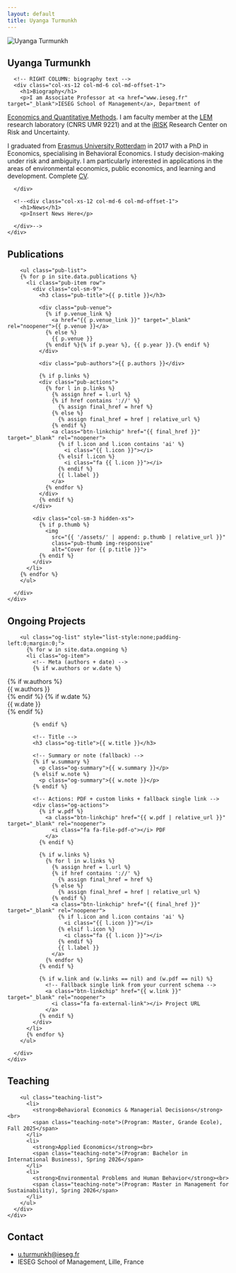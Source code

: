 ```yaml
---
layout: default
title: Uyanga Turmunkh
---
```


<!-- === ABOUT SECTION === -->
<section id="about" class="home-section">
  <div class="container">
    <div class="row">
      <!-- LEFT COLUMN: photo & info -->
      <div class="col-xs-12 col-md-5 text-center">
        <img src="{{ site.baseurl }}/assets/turmunkh_bright.png" alt="Uyanga Turmunkh" class="img-circle img-responsive center-block">
        <div class="name-row">
          <h1 class="profile-name">Uyanga Turmunkh</h1>
        <p>
  <span class="name-icons">
          <a href="https://scholar.google.com/citations?user=3NgcfZIAAAAJ&hl=en" target="_blank"><i class="ai ai-google-scholar big-icon"></i></a>
          <a href="https://www.linkedin.com/in/uyangaturmunkh" target="_blank"><i class="fa fa-linkedin big-icon"></i></a>
  </span>
      </div>
      </div>

      <!-- RIGHT COLUMN: biography text -->
      <div class="col-xs-12 col-md-6 col-md-offset-1">
        <h1>Biography</h1>
        <p>I am Associate Professor at <a href="www.ieseg.fr" target="_blank">IESEG School of Management</a>, Department of
<a href="https://www.ieseg.fr/en/faculty-and-research/
departments/economics-and-quantitative-methods/" target="_blank">Economics and Quantitative Methods</a>. 
I am faculty member at the <a href="https://lem.univ-lille.fr/" target="_blank">LEM</a> research laboratory (CNRS UMR 9221) and at the <a href="https://
irisk.ieseg.fr/" target="_blank">iRISK</a> Research Center on Risk and Uncertainty.</p>
<p>I graduated from <a href="https://www.eur.nl/en/ese" target="_blank">Erasmus University Rotterdam</a> in 2017 with a
PhD in Economics, specialising in Behavioral Economics. I study decision-making under risk and
ambiguity. I am particularly interested in applications in the areas of environmental economics,
public economics, and learning and development. Complete <a href="{{ site.baseurl }}/assets/Turmunkh_CV.pdf" target="_blank">CV</a>.
        </p>

      </div>

      <!--<div class="col-xs-12 col-md-6 col-md-offset-1">
        <h1>News</h1>
        <p>Insert News Here</p>

      </div>-->
    </div>
  </div>
</section>

<!-- === PUBLICATIONS === -->
<section id="publications" class="home-section">
  <div class="container">
    <div class="row">
      <div class="col-xs-12">
        <h1>Publications</h1>

        <ul class="pub-list">
        {% for p in site.data.publications %}
          <li class="pub-item row">
            <div class="col-sm-9">
              <h3 class="pub-title">{{ p.title }}</h3>

              <div class="pub-venue">
                {% if p.venue_link %}
                  <a href="{{ p.venue_link }}" target="_blank" rel="noopener">{{ p.venue }}</a>
                {% else %}
                  {{ p.venue }}
                {% endif %}{% if p.year %}, {{ p.year }}.{% endif %}
              </div>

              <div class="pub-authors">{{ p.authors }}</div>

              {% if p.links %}
              <div class="pub-actions">
                {% for l in p.links %}
                  {% assign href = l.url %}
                  {% if href contains '://' %}
                    {% assign final_href = href %}      
                  {% else %}
                    {% assign final_href = href | relative_url %} 
                  {% endif %}
                  <a class="btn-linkchip" href="{{ final_href }}" target="_blank" rel="noopener">
                    {% if l.icon and l.icon contains 'ai' %}
                      <i class="{{ l.icon }}"></i>
                    {% elsif l.icon %}
                      <i class="fa {{ l.icon }}"></i>
                    {% endif %}
                    {{ l.label }}
                  </a>
                {% endfor %}
              </div>
              {% endif %}
            </div>

            <div class="col-sm-3 hidden-xs">
              {% if p.thumb %}
                <img
                  src="{{ '/assets/' | append: p.thumb | relative_url }}"
                  class="pub-thumb img-responsive"
                  alt="Cover for {{ p.title }}">
              {% endif %}
            </div>
          </li>
        {% endfor %}
        </ul>

      </div>
    </div>
  </div>
</section>



<!-- === ONGOING PROJECTS === -->
<section id="projects" class="home-section">
  <div class="container">
    <div class="row">
      <div class="col-xs-12">
        <h1>Ongoing Projects</h1>

        <ul class="og-list" style="list-style:none;padding-left:0;margin:0;">
          {% for w in site.data.ongoing %}
          <li class="og-item">
            <!-- Meta (authors + date) -->
            {% if w.authors or w.date %}
            
<div class="og-meta">
  {% if w.authors %}
    <div class="og-authors">{{ w.authors }}</div>
  {% endif %}
  {% if w.date %}
    <div class="og-date">{{ w.date }}</div>
  {% endif %}
</div>

            {% endif %}

            <!-- Title -->
            <h3 class="og-title">{{ w.title }}</h3>

            <!-- Summary or note (fallback) -->
            {% if w.summary %}
              <p class="og-summary">{{ w.summary }}</p>
            {% elsif w.note %}
              <p class="og-summary">{{ w.note }}</p>
            {% endif %}

            <!-- Actions: PDF + custom links + fallback single link -->
            <div class="og-actions">
              {% if w.pdf %}
                <a class="btn-linkchip" href="{{ w.pdf | relative_url }}" target="_blank" rel="noopener">
                  <i class="fa fa-file-pdf-o"></i> PDF
                </a>
              {% endif %}

              {% if w.links %}
                {% for l in w.links %}
                  {% assign href = l.url %}
                  {% if href contains '://' %}
                    {% assign final_href = href %}
                  {% else %}
                    {% assign final_href = href | relative_url %}
                  {% endif %}
                  <a class="btn-linkchip" href="{{ final_href }}" target="_blank" rel="noopener">
                    {% if l.icon and l.icon contains 'ai' %}
                      <i class="{{ l.icon }}"></i>
                    {% elsif l.icon %}
                      <i class="fa {{ l.icon }}"></i>
                    {% endif %}
                    {{ l.label }}
                  </a>
                {% endfor %}
              {% endif %}

              {% if w.link and (w.links == nil) and (w.pdf == nil) %}
                <!-- Fallback single link from your current schema -->
                <a class="btn-linkchip" href="{{ w.link }}" target="_blank" rel="noopener">
                  <i class="fa fa-external-link"></i> Project URL
                </a>
              {% endif %}
            </div>
          </li>
          {% endfor %}
        </ul>

      </div>
    </div>
  </div>
</section>

<!-- === Teaching === -->
<section id="teaching" class="home-section">
  <div class="container">
    <div class="row">
      <div class="col-xs-12">
        <h1>Teaching</h1>

        <ul class="teaching-list">
          <li>
            <strong>Behavioral Economics & Managerial Decisions</strong><br>
            <span class="teaching-note">(Program: Master, Grande Ecole), Fall 2025</span>
          </li>
          <li>
            <strong>Applied Economics</strong><br>
            <span class="teaching-note">(Program: Bachelor in International Business), Spring 2026</span>
          </li>
          <li>
            <strong>Environmental Problems and Human Behavior</strong><br>
            <span class="teaching-note">(Program: Master in Management for Sustainability), Spring 2026</span>
          </li>
        </ul>
      </div>
    </div>
  </div>
</section>

<!-- === CONTACT === -->
<section id="contact" class="home-section">
  <div class="container">
    <div class="row">
      <div class="col-xs-12 col-md-12">
        <h1>Contact</h1>
      </div>
      <div class="col-xs-12 col-md-12">
        <ul class="fa-ul" style="margin-left:0;">
          <li><i class="fa-li fa fa-envelope"></i> <a href="mailto:u.turmunkh@ieseg.fr">u.turmunkh@ieseg.fr</a></li>
          <li><i class="fa-li fa fa-map-marker"></i> IESEG School of Management, Lille, France</li>
        </ul>
      </div>
    </div>
  </div>
</section>
